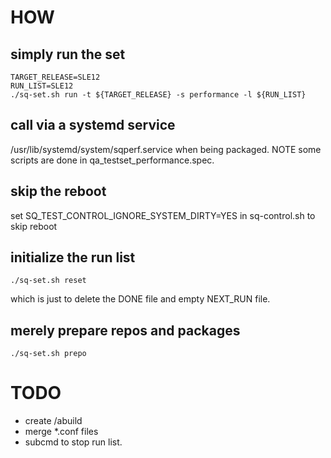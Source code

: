 HOW
===

simply run the set
------------------
    TARGET_RELEASE=SLE12
    RUN_LIST=SLE12
    ./sq-set.sh run -t ${TARGET_RELEASE} -s performance -l ${RUN_LIST}

call via a systemd service
--------------------------
  /usr/lib/systemd/system/sqperf.service when being packaged.
  NOTE some scripts are done in qa_testset_performance.spec.

skip the reboot
---------------
  set SQ_TEST_CONTROL_IGNORE_SYSTEM_DIRTY=YES in sq-control.sh to skip reboot

initialize the run list
-----------------------
    ./sq-set.sh reset
  which is just to delete the DONE file and empty NEXT_RUN file.

merely prepare repos and packages
---------------------------------
    ./sq-set.sh prepo

TODO
====
  * create /abuild
  * merge *.conf files
  * subcmd to stop run list.

